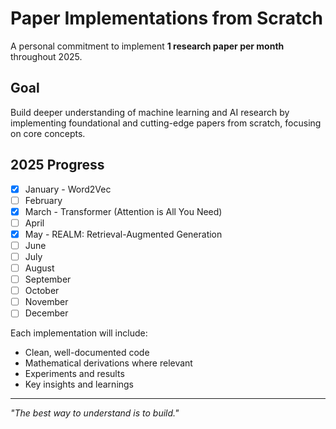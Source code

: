 # Paper Implementations from Scratch

A personal commitment to implement **1 research paper per month** throughout 2025.

## Goal
Build deeper understanding of machine learning and AI research by implementing foundational and cutting-edge papers from scratch, focusing on core concepts.

## 2025 Progress
- [x] January - Word2Vec
- [ ] February  
- [x] March - Transformer (Attention is All You Need)
- [ ] April
- [x] May - REALM: Retrieval-Augmented Generation
- [ ] June
- [ ] July
- [ ] August
- [ ] September
- [ ] October
- [ ] November
- [ ] December

Each implementation will include:
- Clean, well-documented code
- Mathematical derivations where relevant
- Experiments and results
- Key insights and learnings

---
*"The best way to understand is to build."* 